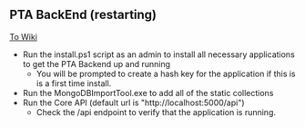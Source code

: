 PTA BackEnd (restarting)
---

[To Wiki](../../wikis)
* Run the install.ps1 script as an admin to install all necessary applications to get the PTA Backend up and running
  * You will be prompted to create a hash key for the application if this is is a first time install.
* Run the MongoDBImportTool.exe to add all of the static collections
* Run the Core API (default url is "http://localhost:5000/api")
  * Check the /api endpoint to verify that the application is running.
